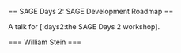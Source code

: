 == SAGE Days 2: SAGE Development Roadmap ==

A talk for [:days2:the SAGE Days 2 workshop].

=== William Stein ===
